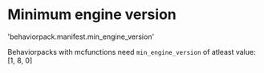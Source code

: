 # Minimum engine version

'behaviorpack.manifest.min_engine_version'

Behaviorpacks with mcfunctions need `min_engine_version` of atleast value: [1, 8, 0]